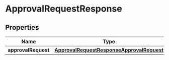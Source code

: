 

# ApprovalRequestResponse

## Properties

Name | Type | Description | Notes
------------ | ------------- | ------------- | -------------
**approvalRequest** | [**ApprovalRequestResponseApprovalRequest**](ApprovalRequestResponseApprovalRequest.md) |  | 




